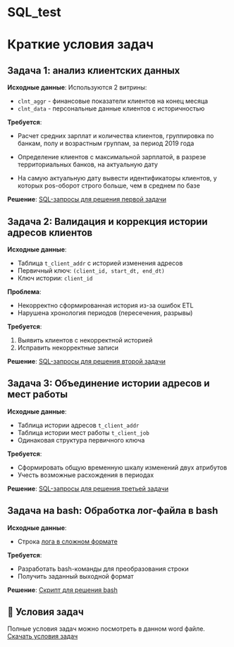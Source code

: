 # SQL_test

# Краткие условия задач
## Задача 1: анализ клиентских данных

**Исходные данные**:
Используются 2 витрины:
- `clnt_aggr` - финансовые показатели клиентов на конец месяца
- `clnt_data` - персональные данные клиентов с историчностью

**Требуется**:
- Расчет средних зарплат и количества клиентов, группировка по банкам, полу и возрастным группам, за период 2019 года

- Определение клиентов с максимальной зарплатой, в разрезе территориальных банков, на актуальную дату

- На самую актуальную дату вывести идентификаторы клиентов, у которых pos-оборот строго больше, чем в среднем по базе

**Решение**:
[SQL-запросы для решения первой задачи](https://github.com/vncvtkv/GlowByte_SQL_test/blob/main/scripts/sql/1problem.sql)

## Задача 2: Валидация и коррекция истории адресов клиентов

**Исходные данные**:
- Таблица `t_client_addr` с историей изменения адресов
- Первичный ключ: `(client_id, start_dt, end_dt)`
- Ключ истории: `client_id`

**Проблема**:
- Некорректно сформированная история из-за ошибок ETL
- Нарушена хронология периодов (пересечения, разрывы)

**Требуется**:
1. Выявить клиентов с некорректной историей
2. Исправить некорректные записи

**Решение**:
[SQL-запросы для решения второй задачи](https://github.com/vncvtkv/GlowByte_SQL_test/blob/main/scripts/sql/2problem.sql)

## Задача 3: Объединение истории адресов и мест работы

**Исходные данные**:
- Таблица истории адресов `t_client_addr`
- Таблица истории мест работы `t_client_job`
- Одинаковая структура первичного ключа

**Требуется**:
- Сформировать общую временную шкалу изменений двух атрибутов
- Учесть возможные расхождения в периодах

**Решение**:
[SQL-запросы для решения третьей задачи](https://github.com/vncvtkv/GlowByte_SQL_test/blob/main/scripts/sql/3problem.sql)

## Задача на bash: Обработка лог-файла в bash

**Исходные данные**:
- Строка [лога в сложном формате](https://github.com/vncvtkv/GlowByte_SQL_test/blob/main/scripts/bash/log.txt)

**Требуется**:
- Разработать bash-команды для преобразования строки
- Получить заданный выходной формат

**Решение**:
[Скрипт для решения bash](https://github.com/vncvtkv/GlowByte_SQL_test/blob/main/scripts/bash/bash_problem.sh)


## 📌 Условия задач
Полные условия задач можно посмотреть в данном word файле.
[Скачать условия задач](https://github.com/vncvtkv/SQL_test/blob/main/%D0%97%D0%B0%D0%B4%D0%B0%D0%BD%D0%B8%D1%8F%20SQL_1.docx)


